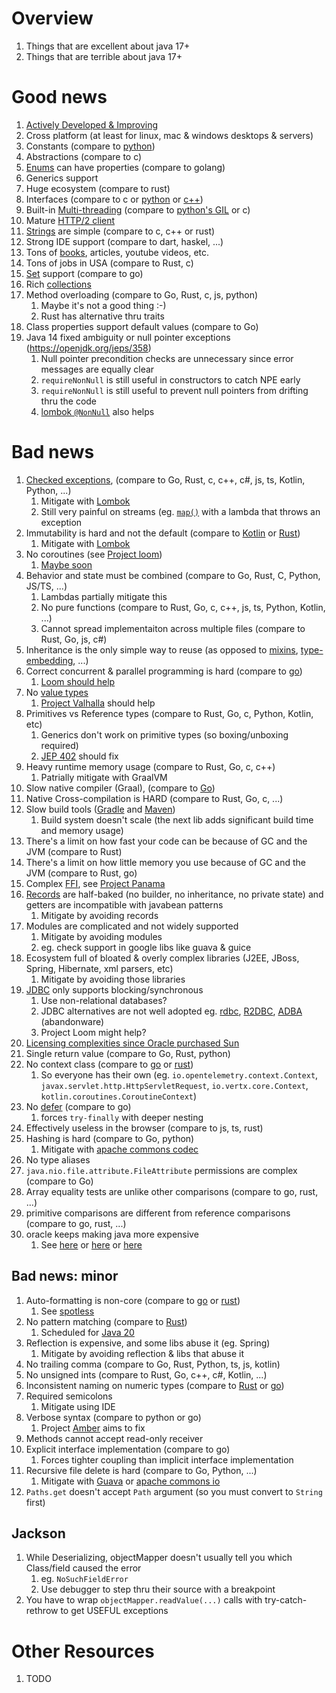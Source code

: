 # Overview

1. Things that are excellent about java 17+
1. Things that are terrible about java 17+

# Good news

1. [Actively Developed & Improving](https://en.wikipedia.org/wiki/Java_version_history)
1. Cross platform (at least for linux, mac & windows desktops & servers)
1. Constants (compare to [python](https://www.pythontutorial.net/python-basics/python-constants/))
1. Abstractions (compare to c)
1. [Enums](https://docs.oracle.com/javase/tutorial/java/javaOO/enum.html) can have properties (compare to golang)
1. Generics support
1. Huge ecosystem (compare to rust)
1. Interfaces (compare to c or [python](https://docs.python.org/3/library/abc.html) or [c++](https://www.tutorialspoint.com/cplusplus/cpp_interfaces.htm))
1. Built-in [Multi-threading](https://docs.oracle.com/en/java/javase/17/docs/api/java.base/java/util/concurrent/ExecutorService.html) (compare to [python's GIL](https://wiki.python.org/moin/GlobalInterpreterLock) or c)
1. Mature [HTTP/2 client](https://docs.oracle.com/en/java/javase/17/docs/api/java.net.http/java/net/http/HttpClient.html)
1. [Strings](https://docs.oracle.com/en/java/javase/17/docs/api/java.base/java/lang/String.html) are simple (compare to c, c++ or rust)
1. Strong IDE support (compare to dart, haskel, ...)
1. Tons of [books](https://www.amazon.com/s?k=java&rh=n%3A283155%2Cn%3A3608&dc&ds=v1%3A1wGhkb%2BL0nPGJ%2F14qdAAXL6%2BRsQeidlMcjvVtND26Zo), articles, youtube videos, etc.
1. Tons of jobs in USA (compare to Rust, c)
1. [Set](https://docs.oracle.com/en/java/javase/17/docs/api/java.base/java/util/Set.html) support (compare to go)
1. Rich [collections](https://docs.oracle.com/en/java/javase/17/docs/api/java.base/java/util/Collection.html)
1. Method overloading (compare to Go, Rust, c, js, python)
    1. Maybe it's not a good thing :-)
    1. Rust has alternative thru traits
1. Class properties support default values (compare to Go)
1. Java 14 fixed ambiguity or null pointer exceptions (https://openjdk.org/jeps/358)
    1. Null pointer precondition checks are unnecessary since error messages are equally clear
    1. `requireNonNull` is still useful in constructors to catch NPE early
    1. `requireNonNull` is still useful to prevent null pointers from drifting thru the code
    1. [lombok `@NonNull`](https://projectlombok.org/features/NonNull) also helps


# Bad news

1. [Checked exceptions](./exceptions.no_checked.md), (compare to Go, Rust, c, c++, c#, js, ts, Kotlin, Python, ...)
    1. Mitigate with [Lombok](https://projectlombok.org/features/SneakyThrows)
    1. Still very painful on streams (eg. [`map()`](https://docs.oracle.com/en/java/javase/21/docs/api/java.base/java/util/stream/Stream.html#map(java.util.function.Function)) with a lambda that throws an exception
1. Immutability is hard and not the default (compare to [Kotlin](TODO) or [Rust](TODO))
    1. Mitigate with [Lombok](https://projectlombok.org/features/Value)
1. No coroutines (see [Project loom](https://cr.openjdk.java.net/~rpressler/loom/Loom-Proposal.html))
    1. [Maybe soon](https://openjdk.org/jeps/425)
1. Behavior and state must be combined (compare to Go, Rust, C, Python, JS/TS, ...)
    1. Lambdas partially mitigate this
    1. No pure functions (compare to Rust, Go, c, c++, js, ts, Python, Kotlin, ...)
    1. Cannot spread implementaiton across multiple files (compare to Rust, Go, js, c#)
1. Inheritance is the only simple way to reuse (as opposed to [mixins](https://en.wikipedia.org/wiki/Mixin), [type-embedding](https://go101.org/article/type-embedding.html), ...)
1. Correct concurrent & parallel programming is hard (compare to [go](TODO))
    1. [Loom should help](https://cr.openjdk.java.net/~rpressler/loom/Loom-Proposal.html)
1. No [value types](https://cr.openjdk.java.net/~jrose/values/values-0.html#:~:text=The%20Java%20VM%20type%20system,double%20%2C%20char%20%2C%20and%20boolean%20.)
    1. [Project Valhalla](https://openjdk.org/projects/valhalla/) should help
1. Primitives vs Reference types (compare to Rust, Go, c, Python, Kotlin, etc)
    1. Generics don't work on primitive types (so boxing/unboxing required)
    1. [JEP 402](https://openjdk.org/jeps/402) should fix
1. Heavy runtime memory usage (compare to Rust, Go, c, c++)
    1. Patrially mitigate with GraalVM
1. Slow native compiler (Graal), (compare to [Go](TODO))
1. Native Cross-compilation is HARD (compare to Rust, Go, c, ...)
1. Slow build tools ([Gradle](TODO) and [Maven](TODO))
    1. Build system doesn't scale (the next lib adds significant build time and memory usage)
1. There's a limit on how fast your code can be because of GC and the JVM (compare to Rust)
1. There's a limit on how little memory you use because of GC and the JVM (compare to Rust, go)
1. Complex [FFI](https://en.wikipedia.org/wiki/Foreign_function_interface), see [Project Panama](https://openjdk.org/projects/panama/)
1. [Records](https://docs.oracle.com/en/java/javase/17/docs/api/java.base/java/lang/Record.html) are half-baked (no builder, no inheritance, no private state) and getters are incompatible with javabean patterns
    1. Mitigate by avoiding records
1. Modules are complicated and not widely supported
    1. Mitigate by avoiding modules
    1. eg. check support in google libs like guava & guice
1. Ecosystem full of bloated & overly complex libraries (J2EE, JBoss, Spring, Hibernate, xml parsers, etc)
    1. Mitigate by avoiding those libraries
1. [JDBC](https://docs.oracle.com/en/java/javase/17/docs/api/java.sql/java/sql/package-summary.html) only supports blocking/synchronous
    1. Use non-relational databases?
    1. JDBC alternatives are not well adopted eg. [rdbc](https://rdbc.io/), [R2DBC](https://r2dbc.io/), [ADBA](https://blogs.oracle.com/java/post/asynchronous-database-access-api-adba) (abandonware)
    1. Project Loom might help?
1. [Licensing complexities since Oracle purchased Sun](https://redresscompliance.com/oracle-java-licensing-changes-explaned-free/)
1. Single return value (compare to Go, Rust, python)
1. No context class (compare to [go](https://pkg.go.dev/context) or [rust](https://doc.rust-lang.org/stable/std/task/struct.Context.html))
    1. So everyone has their own (eg. `io.opentelemetry.context.Context`, `javax.servlet.http.HttpServletRequest`, `io.vertx.core.Context`, ` kotlin.coroutines.CoroutineContext`)
1. No [defer](https://gobyexample.com/defer) (compare to go)
    1. forces `try-finally` with deeper nesting
1. Effectively useless in the browser (compare to js, ts, rust)
1. Hashing is hard (compare to Go, python)
    1. Mitigate with [apache commons codec](https://commons.apache.org/proper/commons-codec/apidocs/org/apache/commons/codec/digest/DigestUtils.html)
1. No type aliases
1. `java.nio.file.attribute.FileAttribute` permissions are complex (compare to Go)
1. Array equality tests are unlike other comparisons (compare to go, rust, ...)
1. primitive comparisons are different from reference comparisons (compare to go, rust, ...)
1. oracle keeps making java more expensive
    1. See [here](https://www.azul.com/java-alternative-vendors/?utm_content=&utm_term=oracle%20java&utm_campaign=GS_NB_Core-Oracle_OC_NAM_EN&utm_source=google&utm_medium=paid-search&_bt=662556186424&_bm=p&_bn=g&gad_source=1&gclid=CjwKCAiA3aeqBhBzEiwAxFiOBhLcjLlx9tewRy_My5Ah-degDI0ItxO2puOWhFgE1NVw1P0ONEcdtxoCe5gQAvD_BwE) or [here](https://redresscompliance.com/decoding-oracle-java-licensing-java-licensing-changes-2023/) or [here](https://www.reddit.com/r/java/comments/10l2we6/oracle_changing_java_licensing_to_per_user_vs_per/)

## Bad news: minor

1. Auto-formatting is non-core (compare to [go](https://go.dev/blog/gofmt) or [rust](https://github.com/rust-lang/rustfmt))
    1. See [spotless](https://github.com/diffplug/spotless)
1. No pattern matching (compare to [Rust](https://doc.rust-lang.org/book/ch18-03-pattern-syntax.html))
    1. Scheduled for [Java 20](https://openjdk.org/jeps/433)
1. Reflection is expensive, and some libs abuse it (eg. Spring)
    1. Mitigate by avoiding reflection & libs that abuse it
1. No trailing comma (compare to Go, Rust, Python, ts, js, kotlin)
1. No unsigned ints (compare to Rust, Go, c++, c#, Kotlin, ...)
1. Inconsistent naming on numeric types (compare to [Rust](https://doc.rust-lang.org/reference/types/numeric.html) or [go](https://go.dev/ref/spec#Numeric_types))
1. Required semicolons
    1. Mitigate using IDE
1. Verbose syntax (compare to python or go)
    1. Project [Amber](https://openjdk.org/projects/amber/) aims to fix
1. Methods cannot accept read-only receiver
1. Explicit interface implementation (compare to go)
    1. Forces tighter coupling than implicit interface implementation
1. Recursive file delete is hard (compare to Go, Python, ...)
    1. Mitigate with [Guava](https://guava.dev/releases/31.0-jre/api/docs/com/google/common/io/MoreFiles.html#deleteDirectoryContents(java.nio.file.Path,com.google.common.io.RecursiveDeleteOption...)) or [apache commons io](https://commons.apache.org/proper/commons-io/apidocs/org/apache/commons/io/FileUtils.html#deleteDirectory-java.io.File-)
1. `Paths.get` doesn't accept `Path` argument (so you must convert to `String` first)

## Jackson
1. While Deserializing, objectMapper doesn't usually tell you which Class/field caused the error
    1. eg. `NoSuchFieldError`
    1. Use debugger to step thru their source with a breakpoint
1. You have to wrap `objectMapper.readValue(...)` calls with try-catch-rethrow to get USEFUL exceptions


# Other Resources

1. TODO
